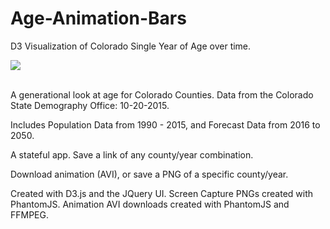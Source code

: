 # Age-Animation-Bars
D3 Visualization of Colorado Single Year of Age over time.

<img src="image/ageanimate.png" /><br /><br />

A generational look at age for Colorado Counties.  Data from the Colorado State Demography Office: 10-20-2015.

Includes Population Data from 1990 - 2015, and Forecast Data from 2016 to 2050.

A stateful app.  Save a link of any county/year combination.  

Download animation (AVI), or save a PNG of a specific county/year.

Created with D3.js and the JQuery UI.
Screen Capture PNGs created with PhantomJS.
Animation AVI downloads created with PhantomJS and FFMPEG.